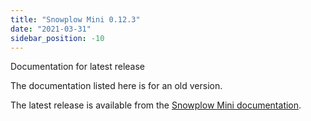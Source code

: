 ```yaml
---
title: "Snowplow Mini 0.12.3"
date: "2021-03-31"
sidebar_position: -10
---
```


Documentation for latest release

The documentation listed here is for an old version.

The latest release is available from the [Snowplow Mini documentation](/docs/pipeline-components-and-applications/snowplow-mini/index.md).
